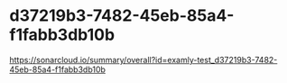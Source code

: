 # d37219b3-7482-45eb-85a4-f1fabb3db10b
https://sonarcloud.io/summary/overall?id=examly-test_d37219b3-7482-45eb-85a4-f1fabb3db10b
